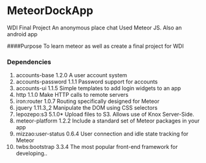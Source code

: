 # MeteorDockApp
WDI Final Project
An anonymous place chat
Used Meteor JS.  Also an android app

####Purpose
To learn meteor as well as create a final project for WDI


### Dependencies
1. accounts-base       1.2.0  A user account system
2. accounts-password   1.1.1  Password support for accounts
3. accounts-ui         1.1.5  Simple templates to add login widgets to an app
4. http                1.1.0  Make HTTP calls to remote servers
5. iron:router         1.0.7  Routing specifically designed for Meteor
6. jquery              1.11.3_2  Manipulate the DOM using CSS selectors
7. lepozepo:s3         5.1.0* Upload files to S3. Allows use of Knox Server-Side.
8. meteor-platform     1.2.2  Include a standard set of Meteor packages in your app
9. mizzao:user-status  0.6.4  User connection and idle state tracking for Meteor
10. twbs:bootstrap      3.3.4  The most popular front-end framework for developing..


